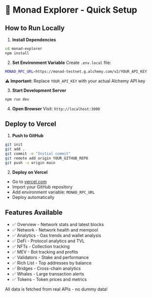 # 🚀 Monad Explorer - Quick Setup

## How to Run Locally

1. **Install Dependencies**
```bash
cd monad-explorer
npm install
```

2. **Set Environment Variable**
Create `.env.local` file:
```bash
MONAD_RPC_URL=https://monad-testnet.g.alchemy.com/v2/YOUR_API_KEY
```
**⚠️ Important:** Replace `YOUR_API_KEY` with your actual Alchemy API key

3. **Start Development Server**
```bash
npm run dev
```

4. **Open Browser**
Visit: `http://localhost:3000`

## Deploy to Vercel

1. **Push to GitHub**
```bash
git init
git add .
git commit -m "Initial commit"
git remote add origin YOUR_GITHUB_REPO
git push -u origin main
```

2. **Deploy on Vercel**
- Go to [vercel.com](https://vercel.com)
- Import your GitHub repository
- Add environment variable: `MONAD_RPC_URL`
- Deploy automatically

## Features Available
- ✅ Overview - Network stats and latest blocks
- ✅ Network - Network health and mempool
- ✅ Analytics - Gas trends and wallet analysis  
- ✅ DeFi - Protocol analytics and TVL
- ✅ NFTs - Collection tracking
- ✅ MEV - Bot tracking and profits
- ✅ Validators - Stake and performance
- ✅ Rich List - Top addresses by balance
- ✅ Bridges - Cross-chain analytics
- ✅ Whales - Large transaction alerts
- ✅ Tokens - Token prices and metrics

All data is fetched from real APIs - no dummy data!